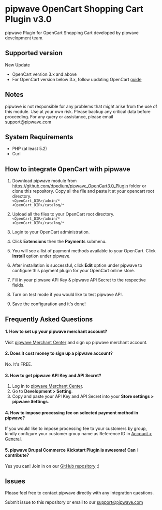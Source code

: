 pipwave OpenCart Shopping Cart Plugin v3.0
==========================================
pipwave Plugin for OpenCart Shopping Cart developed by pipwave development team.

Supported version
-----------------
New Update
- OpenCart version 3.x and above
- For OpenCart version below 3.x, follow updating OpenCart <a href="http://docs.opencart.com/upgrading/" target="_update">guide </a>


Notes
-----
pipwave is not responsible for any problems that might arise from the use of this module. 
Use at your own risk. Please backup any critical data before proceeding. For any query or 
assistance, please email support@pipwave.com

System Requirements
--------------------
* PHP (at least 5.2)
* Curl

How to integrate OpenCart with pipwave
-----------------------------------------
1. Download pipwave module from https://github.com/dpodium/pipwave_OpenCart3.0_Plugin folder or clone this repository. Copy all the file and paste it at your opencart root directory.  
`<OpenCart_DIR>/admin/*`  
`<OpenCart_DIR>/catalog/*`

2. Upload all the files to your OpenCart root directory.
`<OpenCart_DIR>/admin/*`  
`<OpenCart_DIR>/catalog/*`

3. Login to your OpenCart administration.

4. Click **Extensions** then the **Payments** submenu.

5. You will see a list of payment methods available to your OpenCart. Click **Install** option under pipwave.

6. After installation is successful, click **Edit** option under pipwave to configure this payment plugin for your OpenCart online store.

7. Fill in your pipwave API Key & pipwave API Secret to the respective fields.

8. Turn on test mode if you would like to test pipwave API.

9. Save the configuration and it's done!


Frequently Asked Questions
--------------------------

#### 1. How to set up your pipwave merchant account?

Visit [pipwave Merchant Center](https://merchant.pipwave.com/site/signup/ "signup pipwave Merchant Center") and sign up pipwave merchant account.

#### 2. Does it cost money to sign up a pipwave account?

No. It's FREE.

#### 3. How to get pipwave API Key and API Secret?

1. Log in to [pipwave Merchant Center](https://merchant.pipwave.com/site/login/ "login pipwave Merchant Center").
2. Go to **Development > Setting**.
3. Copy and paste your API Key and API Secret into your **Store settings > pipwave Settings**.

#### 4. How to impose processing fee on selected payment method in pipwave?

If you would like to impose processing fee to your customers by group, kindly configure your customer group name as Reference ID in [Account > General](https://merchant.pipwave.com/account/set-processing-fee-group#general-processing-fee-group).


#### 5. pipwave Drupal Commerce Kickstart Plugin is awesome! Can I contribute?

Yes you can! Join in on our [GitHub repository](https://github.com/dpodium/pipwave_OpenCart2.0_Plugin/) :)

Issues
------
Please feel free to contact pipwave directly with any integration questions.

Submit issue to this repository or email to our support@pipwave.com
